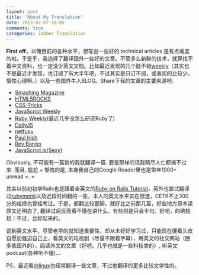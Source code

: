 ```yaml
---
layout: post
title: "About My Translation"
date: 2013-02-07 18:05
comments: true
categories: Jabber Translation
---
```

**First off**，以俺目前的各种水平，想写出一些好的 technical articles 是有点难度的啦。于是乎，我选择了翻译国外一些好的文章。不管多么新鲜的技术，就算找不着中文资料，也一定没少英文文档。比如最近发现的几个挺不错[weekly](https://cooperpress.com/)（其实也不是最近才发现，也订阅了有大半年吧，不过其实是只订不阅，或者阅的比较少。惰性心理啊。）以及一些国外牛人BLOG。Share下我的文章的主要来源吧.

- [Smashing Magazine](http://www.smashingmagazine.com/)
- [HTML5ROCKS](http://www.html5rocks.com/en/)
- [CSS-Tricks](http://css-tricks.com/)
- [JavaScript Weekly](http://javascriptweekly.com/)
- [Ruby Weekly](http://rubyweekly.com/)(最近几乎没怎么研究Ruby了)
- [DailyJS](http://dailyjs.com/)
- [nettus+](http://net.tutsplus.com/)
- [Paul Irish](http://paulirish.com/)
- [Rey Bango](http://blog.reybango.com/)
- [JavaScript.is(Sexy)](http://javascriptissexy.com/)


Obviously, 不可能有一篇新的我就翻译一篇. 要是那样的话我精尽人亡都搞不过来. 而且, 尴尬 + 惭愧的是, 本身我自己的Google Reader里也是常年1000+ unread =. =

其实以前初初学Rails也是跟着全英文的[Ruby on Rails Tutorial](http://ruby.railstutorial.org/ruby-on-rails-tutorial-book)，另外也尝试翻译过[rubymonk](http://rubymonk.com/)以及近段时间翻的一些，本人的英文水平实在很渣，CET6不上300分的成绩也曾经考过。于是，都翻比较蹩脚。就好比之前那几篇，好些地方原本读原文还明白了, 翻译过后反而看不懂在讲什么。有些则是只会半句。好吧，的确尴尬！不过，会好起来的。

说到英文水平，尽管老早的就知道重要性，却从未好好学习过，只能现在硬着头皮自愿加强迫自己上，看英文的电视剧（尽量不跟着字幕），用英文的社交网站（圈多些国外的），阅读外文的文章（好吧，几乎也就是一些科技类的）, 听英文podcast(各种听不懂)...

PS，最近看[@linux](http://linlis.me/)也经常翻译一些文章，不过他翻译的更多比较文学性的。